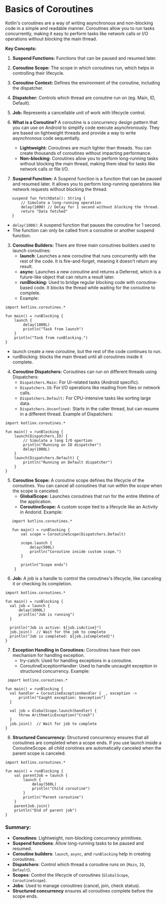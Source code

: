 # Basics of Coroutines
Kotlin's coroutines are a way of writing asynchronous and non-blocking code in a simple and readable manner. Coroutines allow you to run tasks concurrently, making it easy to perform tasks like network calls or I/O operations without blocking the main thread.

**Key Concepts:**
   1. **Suspend Functions:** Functions that can be paused and resumed later.
   2. **Coroutine Scope:** The scope in which coroutines run, which helps in controlling their lifecycle.
   3. **Coroutine Context:** Defines the environment of the coroutine, including the dispatcher.
   4. **Dispatcher:** Controls which thread are coroutine run on (eg. Main, ID, Default).
   5. **Job:** Represents a cancellable unit of work with lifecycle control.


1. **What is a Coroutine?**
   A coroutine is a concurrency design pattern that you can use on Android to simplify code execute asynchronously. They are based on lightweight threads and provide a way to write asynchronous code sequentially.
    - **Lightweight:** Coroutines are much lighter than threads. You can create thousands of coroutines without impacting performance.
    - **Non-blocking:** Coroutines allow you to perform long-running tasks without blocking the main thread, making them ideal for tasks like network calls or file I/O.

2.  **Suspend Function:** A Suspend function is a function that can be paused and resumed later. It allows you to perform long-running operations like network requests without blocking the thread.
```
   suspend fun fetchData(): String {
	   // Simulate a long-running operation
	   delay(1000) // Delay for 1 second without blocking the thread.
	   return "Data fetched"
   }
```
   - `delay(1000)`: A suspend function that pauses the coroutine for 1 second.
   - The function can only be called from a coroutine or another suspend function.

3. **Coroutine Builders:**
   There are three main coroutines builders used to launch coroutines:
    - **launch**: Launches a new coroutine that runs concurrently with the rest of the code. It is fire-and-forget, meaning it doesn't return any result.
    - **async**: Launches a new coroutine and returns a Deferred, which is a future-like object that can return a result later.
    - **runBlocking:** Used to bridge regular blocking code with coroutine-based code. It blocks the thread while waiting for the coroutine to complete.
    - Example:
```
import kotlinx.coroutines.*

fun main() = runBlocking {
	launch {
		delay(1000L)
		println("Task from launch")
	}
	println("Task from runBlocking.")
}
```
- launch create a new coroutine, but the rest of the code continues to run.
- runBlocking: blocks the main thread until all coroutines inside it complete.

4. **Coroutine Dispatchers:**
   Coroutines can run on different threads using Dispatchers:
    - `Dispatchers.Main:` For UI-related tasks (Android specific).
    - `Dispatchers.IO`: For I/O operations like reading from files or network calls.
    - `Dispatchers.Default:` For CPU-intensive tasks like sorting large data.
    - `Dispatchers.Unconfined:` Starts in the caller thread, but can resume in a different thread.
      Example of Dispatchers:
```
import kotlinx.coroutines.*

fun main() = runBlocking {
	launch(Dispatchers.IO) {
		// Simulate a long I/O opertion
		println("Running on IO dispatcher")
		delay(1000L)
	}
	launch(Dispatchers.Default) {
		println("Running on Default dispatcher")
	}
}
```

5. **Coroutine Scope:**
   A coroutine scope defines the lifecycle of the coroutines. You can cancel all coroutines that run within the scope when the scope is canceled.
    - **GlobalScope:** Launches coroutines that run for the entire lifetime of the application.
    - **CoroutineScope:** A custom scope tied to a lifecycle like an Activity in Andorid.
      Example:
```
   import kotlinx.coroutines.*
   
   fun main() = runBlocking {
	   val scope = CoroutineScope(Dispatchers.Default)
	   
	   scope.launch {
		   delay(500L)
		   println("Coroutine inside custom scope.")
	   }
	   
	   println("Scope ends")
	}

```

6. **Job:** A job is a handle to control the coroutines's lifecycle, like canceling it or checking its completion.
  ```
import kotlinx.coroutines.*

fun main() = runBlocking {
    val job = launch {
        delay(1000L)
        println("Job is running")
    }

    println("Job is active: ${job.isActive}")
    job.join()  // Wait for the job to complete
    println("Job is completed: ${job.isCompleted}")
}
```
7. **Exception Handling in Coroutines:**
   Coroutines have their own mechanism for handling exception.
    - try-catch: Used for handling exceptions in a coroutine.
    - CoroutineExceptionHandler: Used to handle uncaught exception in structured concurrency.
      Example:
  ```
   import kotlinx.coroutines.*

fun main() = runBlocking {
    val handler = CoroutineExceptionHandler { _, exception ->
        println("Caught exception: $exception")
    }

    val job = GlobalScope.launch(handler) {
        throw ArithmeticException("Crash")
    }
    job.join()  // Wait for job to complete
}

```

8. **Structured Concurrency:**
   Structured concurrency ensures that all coroutines are completed when a scope ends. If you use launch inside a CoroutineScope. all child corotines are automatically canceled when the parent scope is canceled.
```
import kotlinx.coroutines.*

fun main() = runBlocking {
    val parentJob = launch {
        launch {
            delay(500L)
            println("Child coroutine")
        }
        println("Parent coroutine")
    }
    parentJob.join()
    println("End of parent job")
}

```

### Summary:

- **Coroutines**: Lightweight, non-blocking concurrency primitives.
- **Suspend functions**: Allow long-running tasks to be paused and resumed.
- **Coroutine builders**: `launch`, `async`, and `runBlocking` help in creating coroutines.
- **Dispatchers**: Control which thread a coroutine runs on (`Main`, `IO`, `Default`).
- **Scopes**: Control the lifecycle of coroutines (`GlobalScope`, `CoroutineScope`).
- **Jobs**: Used to manage coroutines (cancel, join, check status).
- **Structured concurrency** ensures all coroutines complete before the scope ends.